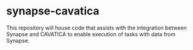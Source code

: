 # synapse-cavatica

This repository will house code that assists with the integration between Synapse and CAVATICA to enable execution of tasks with data from Synapse.
